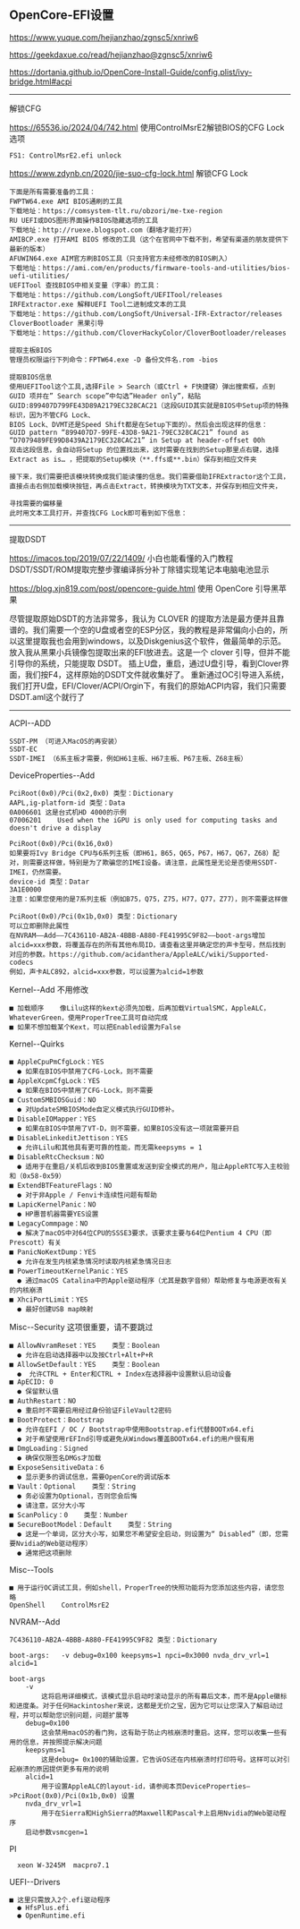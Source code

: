## OpenCore-EFI设置

https://www.yuque.com/hejianzhao/zgnsc5/xnriw6

https://geekdaxue.co/read/hejianzhao@zgnsc5/xnriw6
   
https://dortania.github.io/OpenCore-Install-Guide/config.plist/ivy-bridge.html#acpi


------------------------------------------------------------------------------------------

解锁CFG



https://65536.io/2024/04/742.html 使用ControlMsrE2解锁BIOS的CFG Lock选项

    FS1: ControlMsrE2.efi unlock


https://www.zdynb.cn/2020/jie-suo-cfg-lock.html 解锁CFG Lock

    下面是所有需要准备的工具：
    FWPTW64.exe AMI BIOS通刷的工具
    下载地址：https://comsystem-tlt.ru/obzori/me-txe-region
    RU UEFI或DOS图形界面操作BIOS隐藏选项的工具
    下载地址：http://ruexe.blogspot.com（翻墙才能打开）
    AMIBCP.exe 打开AMI BIOS 修改的工具（这个在官网中下载不到，希望有渠道的朋友提供下最新的版本）
    AFUWIN64.exe AIM官方刷BIOS工具（只支持官方未经修改的BIOS刷入）
    下载地址：https://ami.com/en/products/firmware-tools-and-utilities/bios-uefi-utilities/
    UEFITool 查找BIOS中相关变量（字串）的工具：
    下载地址：https://github.com/LongSoft/UEFITool/releases
    IRFExtractor.exe 解释UEFI Tool二进制成文本的工具
    下载地址：https://github.com/LongSoft/Universal-IFR-Extractor/releases
    CloverBootloader 黑果引导
    下载地址：https://github.com/CloverHackyColor/CloverBootloader/releases
    
    提取主板BIOS
    管理员权限运行下列命令：FPTW64.exe -D 备份文件名.rom -bios

    提取BIOS信息
    使用UEFITool这个工具,选择File > Search（或Ctrl + F快捷键）弹出搜索框，点到GUID 项并在” Search scope”中勾选”Header only”，粘贴GUID:899407D799FE43D89A2179EC328CAC21（这段GUID其实就是BIOS中Setup项的特殊标识，因为不管CFG Lock、 
    BIOS Lock、DVMT还是Speed Shift都是在Setup下面的）。然后会出现这样的信息：
    GUID pattern “899407D7-99FE-43D8-9A21-79EC328CAC21” found as “D7079489FE99D8439A2179EC328CAC21” in Setup at header-offset 00h
    双击这段信息，会自动将Setup 的位置找出来，这时需要在找到的Setup那里点右键，选择Extract as is… ，把提取的Setup模块（**.ffs或**.bin）保存到相应文件夹

    接下来，我们需要把该模块转换成我们能读懂的信息。我们需要借助IFRExtractor这个工具，直接点击右侧加载模块按钮，再点击Extract，转换模块为TXT文本，并保存到相应文件夹，
    
    寻找需要的偏移量
    此时用文本工具打开，并查找CFG Lock即可看到如下信息：
    


------------------------------------------------------------------------------------------

提取DSDT

https://imacos.top/2019/07/22/1409/  小白也能看懂的入门教程DSDT/SSDT/ROM提取完整步骤编译拆分补丁除错实现笔记本电脑电池显示

https://blog.xjn819.com/post/opencore-guide.html
使用 OpenCore 引导黑苹果

尽管提取原始DSDT的方法非常多，我认为 CLOVER 的提取方法是最方便并且靠谱的。我们需要一个空的U盘或者空的ESP分区，我的教程是非常偏向小白的，所以这里提取我也会用到windows，以及Diskgenius这个软件，做最简单的示范。
放入我从黑果小兵镜像包提取出来的EFI放进去。这是一个 clover 引导，但并不能引导你的系统，只能提取 DSDT。
插上U盘，重启，通过U盘引导，看到Clover界面，我们按F4，这样原始的DSDT文件就收集好了。
重新通过OC引导进入系统，我们打开U盘，EFI/Clover/ACPI/Orgin下，有我们的原始ACPI内容，我们只需要DSDT.aml这个就行了


------------------------------------------------------------------------------------------

ACPI--ADD

    SSDT-PM （可进入MacOS的再安装）
    SSDT-EC
    SSDT-IMEI （6系主板才需要，例如H61主板、H67主板、P67主板、Z68主板）




DeviceProperties--Add

    PciRoot(0x0)/Pci(0x2,0x0) 类型：Dictionary
    AAPL,ig-platform-id 类型：Data
    0A006601 这是台式机HD 4000的示例
    07006201 	Used when the iGPU is only used for computing tasks and doesn't drive a display

    PciRoot(0x0)/Pci(0x16,0x0)
    如果要将Ivy Bridge CPU与6系列主板（即H61，B65，Q65，P67，H67，Q67，Z68）配对，则需要这样做，特别是为了欺骗您的IMEI设备。请注意，此属性是无论是否使用SSDT-IMEI，仍然需要。
    device-id 类型：Datar
    3A1E0000
    注意：如果您使用的是7系列主板（例如B75，Q75，Z75，H77，Q77，Z77），则不需要这样做

    PciRoot(0x0)/Pci(0x1b,0x0) 类型：Dictionary
    可以立即删除此属性
    在NVRAM——Add——7C436110-AB2A-4BBB-A880-FE41995C9F82——boot-args增加alcid=xxx参数，将覆盖存在的所有其他布局ID，请查看这里并确定您的声卡型号，然后找到对应的参数。https://github.com/acidanthera/AppleALC/wiki/Supported-codecs
    例如，声卡ALC892，alcid=xxx参数，可以设置为alcid=1参数




 Kernel--Add    不用修改
 
    ■ 加载顺序    像Lilu这样的kext必须先加载，后再加载VirtualSMC，AppleALC，WhateverGreen，使用ProperTree工具可自动完成
    ■ 如果不想加载某个Kext，可以把Enabled设置为False

    
 Kernel--Quirks

    ■ AppleCpuPmCfgLock：YES    
      ● 如果在BIOS中禁用了CFG-Lock，则不需要
    ■ AppleXcpmCfgLock：YES    
      ● 如果在BIOS中禁用了CFG-Lock，则不需要
    ■ CustomSMBIOSGuid：NO    
      ● 对UpdateSMBIOSMode自定义模式执行GUID修补。
    ■ DisableIOMapper：YES    
      ● 如果在BIOS中禁用了VT-D，则不需要，如果BIOS没有这一项就需要开启
    ■ DisableLinkeditJettison：YES   
      ● 允许Lilu和其他具有更可靠的性能，而无需keepsyms = 1
    ■ DisableRtcChecksum：NO    
      ● 适用于在重启/关机后收到BIOS重置或发送到安全模式的用户，阻止AppleRTC写入主校验和（0x58-0x59）
    ■ ExtendBTFeatureFlags：NO
      ● 对于非Apple / Fenvi卡连续性问题有帮助
    ■ LapicKernelPanic：NO    
      ● HP惠普机器需要YES设置
    ■ LegacyCommpage：NO
      ● 解决了macOS中对64位CPU的SSSE3要求，该要求主要与64位Pentium 4 CPU（即Prescott）有关
    ■ PanicNoKextDump：YES
      ● 允许在发生内核紧急情况时读取内核紧急情况日志
    ■ PowerTimeoutKernelPanic：YES
      ● 通过macOS Catalina中的Apple驱动程序（尤其是数字音频）帮助修复与电源更改有关的内核崩溃
    ■ XhciPortLimit：YES
      ● 最好创建USB map映射

  
      

 Misc--Security    这项很重要，请不要跳过
 
    ■ AllowNvramReset：YES    类型：Boolean
      ● 允许在启动选择器中以及按Ctrl+Alt+P+R
    ■ AllowSetDefault：YES    类型：Boolean
      ●  允许CTRL + Enter和CTRL + Index在选择器中设置默认启动设备
    ■ ApECID: 0
      ● 保留默认值
    ■ AuthRestart：NO
      ● 重启时不需要启用经过身份验证FileVault2密码
    ■ BootProtect：Bootstrap
      ● 允许在EFI / OC / Bootstrap中使用Bootstrap.efi代替BOOTx64.efi
      ● 对于希望使用rEFInd引导或避免从Windows覆盖BOOTx64.efi的用户很有用
    ■ DmgLoading：Signed
      ● 确保仅限签名DMGs才加载
    ■ ExposeSensitiveData：6
      ● 显示更多的调试信息，需要OpenCore的调试版本
    ■ Vault：Optional    类型：String
      ● 务必设置为Optional，否则您会后悔
      ● 请注意，区分大小写
    ■ ScanPolicy：0    类型：Number
    ■ SecureBootModel：Default    类型：String
      ● 这是一个单词，区分大小写，如果您不希望安全启动，则设置为“ Disabled”（即，您需要Nvidia的Web驱动程序）
      ● 通常把这项删除


 Misc--Tools
 
    ■ 用于运行OC调试工具，例如shell，ProperTree的快照功能将为您添加这些内容，请您忽略
    OpenShell    ControlMsrE2

NVRAM--Add

    7C436110-AB2A-4BBB-A880-FE41995C9F82 类型：Dictionary

    boot-args:   -v debug=0x100 keepsyms=1 npci=0x3000 nvda_drv_vrl=1  alcid=1

    boot-args
        -v
            这将启用详细模式，该模式显示启动时滚动显示的所有幕后文本，而不是Apple徽标和进度条。对于任何Hackintosher来说，这都是无价之宝，因为它可以让您深入了解启动过程，并可以帮助您识别问题，问题扩展等
        debug=0x100
            这会禁用macOS的看门狗，这有助于防止内核崩溃时重启。这样，您可以收集一些有用的信息，并按照提示解决问题
        keepsyms=1
            这是debug= 0x100的辅助设置，它告诉OS还在内核崩溃时打印符号。这样可以对引起崩溃的原因提供更多有用的说明
        alcid=1
            用于设置AppleALC的layout-id，请参阅本页DeviceProperties—>PciRoot(0x0)/Pci(0x1b,0x0) 设置
        nvda_drv_vrl=1 
            用于在Sierra和HighSierra的Maxwell和Pascal卡上启用Nvidia的Web驱动程序
        启动参数vsmcgen=1

PI

      xeon W-3245M  macpro7.1

UEFI--Drivers

    ■ 这里只需放入2个.efi驱动程序
      ● HfsPlus.efi
      ● OpenRuntime.efi

      
